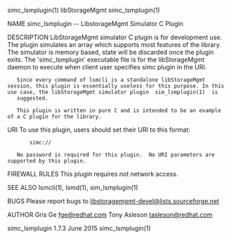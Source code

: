 simc_lsmplugin(1)                                                                               libStorageMgmt                                                                              simc_lsmplugin(1)



NAME
       simc_lsmplugin -- LibstorageMgmt Simulator C Plugin


DESCRIPTION
       LibStorageMgmt  simulator  C plugin is for development use. The plugin simulates an array which supports most features of the library. The simulator is memory based, state will be discarded once the
       plugin exits. The 'simc_lsmplugin' executable file is for the libStorageMgmt daemon to execute when client user specifies simc plugin in the URI.

       Since every command of lsmcli is a standalone libStorageMgmt session, this plugin is essentially useless for this purpose. In this use case, the libStorageMgmt simulator plugin  sim_lsmplugin(1)  is
       suggested.

       This plugin is written in pure C and is intended to be an example of a C plugin for the library.


URI
       To use this plugin, users should set their URI to this format:

           simc://

       No password is required for this plugin.  No URI parameters are supported by this plugin.


FIREWALL RULES
       This plugin requires not network access.


SEE ALSO
       lsmcli(1), lsmd(1), sim_lsmplugin(1)


BUGS
       Please report bugs to <libstoragemgmt-devel@lists.sourceforge.net>


AUTHOR
       Gris Ge <fge@redhat.com>
       Tony Asleson <tasleson@redhat.com>



simc_lsmplugin 1.7.3                                                                              June 2015                                                                                 simc_lsmplugin(1)
